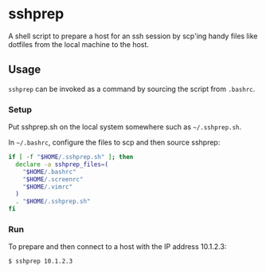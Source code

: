 # sshprep

A shell script to prepare a host for an ssh session by scp'ing handy files like dotfiles from the local machine to the host.

## Usage

`sshprep` can be invoked as a command by sourcing the script from `.bashrc`.

### Setup

Put sshprep.sh on the local system somewhere such as `~/.sshprep.sh`.

In `~/.bashrc`, configure the files to scp and then source sshprep:

```bash
if [ -f "$HOME/.sshprep.sh" ]; then
  declare -a sshprep_files=(
    "$HOME/.bashrc"
    "$HOME/.screenrc"
    "$HOME/.vimrc"
  )
  . "$HOME/.sshprep.sh"
fi
```

### Run

To prepare and then connect to a host with the IP address 10.1.2.3:

```bash
$ sshprep 10.1.2.3
```
